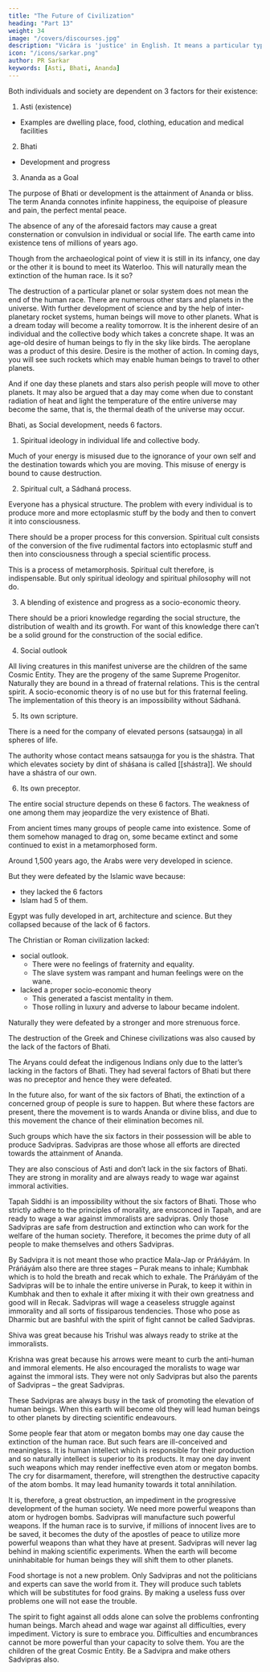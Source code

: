 ```yaml
---
title: "The Future of Civilization"
heading: "Part 13"
weight: 34
image: "/covers/discourses.jpg"
description: "Vicára is 'justice' in English. It means a particular type of mental process to ascertain the truth"
icon: "/icons/sarkar.png"
author: PR Sarkar
keywords: [Asti, Bhati, Ananda]
---
```



<!-- Modern minds are often perplexed by the fear and doubt of the extinction of the human race within a short period. People deem that civilization is passing through a very critical phase and there is no possible escape from its total annihilation. But this can’t happen. -->

Both individuals and society are dependent on 3 factors for their existence:

1. Asti (existence)
  - Examples are dwelling place, food, clothing, education and medical facilities
2. Bhati
  - Development and progress
3. Ananda as a Goal


<!-- The term Bhati means Vibhati or .  -->

<!-- The mere earthworm for instance, has existed for hundreds of millions of years, yet it does not signify existence in the true sense of the term. That is to say, there has to be Bhati, progress and development. Eating, drinking and being merry cannot represent a true life. It would be an encumbrance, a boredom.

For the all-round development of an individual or a society, a goal is needed. 

But for this determined goal the direction and purpose of development will remain confused. A bud blooms into a flower; this is what you may call its development. --> The purpose of Bhati or development is the attainment of Ananda or bliss. The term Ananda connotes infinite happiness, the equipoise of pleasure and pain, the perfect mental peace.

The absence of any of the aforesaid factors may cause a great consternation or convulsion in individual or social life. The earth came into existence tens of millions of years ago. 

Though from the archaeological point of view it is still in its infancy, one day or the other it is bound to meet its Waterloo. This will naturally mean the extinction of the human race. Is it so?

The destruction of a particular planet or solar system does not mean the end of the human race. There are numerous other stars and planets in the universe. With further development of science and by the help of inter-planetary rocket systems, human beings will move to other planets. What is a dream today will become a reality tomorrow. It is the inherent desire of an individual and the collective body which takes a concrete shape. It was an age-old desire of human beings to fly in the sky like birds. The aeroplane was a product of this desire. Desire is the mother of action. In coming days, you will see such rockets which may enable human beings to travel to other planets. 

And if one day these planets and stars also perish people will move to other planets. It may also be argued that a day may come when due to constant radiation of heat and light the temperature of the entire universe may become the same, that is, the thermal death of the universe may occur. 

<!-- In the absence of external heat the universe may cease to exist. This means that humanity will also perish. But it can’t happen. There can’t be a thermal death of the universe. The solidification of the object will result in Jadasphota. Tremendous heat will be released due to the Jadasphota or exploding apart of a particular planet, and new galaxies and stars will be formed out of it. There is therefore, no cause to fear. The earth may one day become extinct but humanity can’t cease to exist. You can rest assured of Asti. -->

Bhati, as Social development, needs 6 factors. 

1. Spiritual ideology in individual life and collective body. 

Much of your energy is misused due to the ignorance of your own self and the destination towards which you are moving. This misuse of energy is bound to cause destruction.

2. Spiritual cult, a Sádhaná process. 

Everyone has a physical structure. The problem with every individual is to produce more and more ectoplasmic stuff by the body and then to convert it into consciousness. 

There should be a proper process for this conversion. Spiritual cult consists of the conversion of the five rudimental factors into ectoplasmic stuff and then into consciousness through a special scientific process. 

This is a process of metamorphosis. Spiritual cult therefore, is indispensable. But only spiritual ideology and spiritual philosophy will not do.

3. A blending of existence and progress <!-- Asti and Bhati is --> as a socio-economic theory. 

There should be a priori knowledge regarding the social structure, the distribution of wealth and its growth. For want of this knowledge there can’t be a solid ground for the construction of the social edifice.

4. Social outlook

All living creatures in this manifest universe are the children of the same Cosmic Entity. They are the progeny of the same Supreme Progenitor. Naturally they are bound in a thread of fraternal relations. This is the central spirit. A socio-economic theory is of no use but for this fraternal feeling. The implementation of this theory is an impossibility without Sádhaná.

5. Its own scripture.

There is a need for the company of elevated persons (satsauṋga) in all spheres of life.

The authority whose contact means satsauṋga for you is the shástra. That which elevates society by dint of sháśana is called [[shástra]]. We should have a shástra of our own. 

6. Its own preceptor.

The entire social structure depends on these 6 factors. The weakness of one among them may jeopardize the very existence of Bhati.


From ancient times many groups of people came into existence. Some of them somehow managed to drag on, some became extinct and some continued to exist in a metamorphosed form. 

Around 1,500 years ago, the Arabs were very developed in science. 

But they were defeated by the Islamic wave because:
- they lacked the 6 factors
- Islam had 5 of them. 

Egypt was fully developed in art, architecture and science. But they collapsed because of the lack of 6 factors. 

<!-- It is the Egyptians who made the pyramids which needed subtle geometrical knowledge. Moreover, they were also very advanced in the sphere of civilization. Despite this, they could not prevent their defeat. Today’s Egypt is the Egyptian form of Arab civilization. The cause of the death of its older form was the lack of the aforesaid six factors. -->

The Christian or Roman civilization <!-- was also considerably higher on the ladder of development. Yet they were --> lacked:
- social outlook. 
  - There were no feelings of fraternity and equality. 
  - The slave system was rampant and human feelings were on the wane. 
- lacked a proper socio-economic theory
  - This generated a fascist mentality in them. 
  - Those rolling in luxury and adverse to labour became indolent. 

Naturally they were defeated by a stronger and more strenuous force. 

The destruction of the Greek and Chinese civilizations was also caused by the lack of the factors of Bhati. 

The Aryans could defeat the indigenous Indians only due to the latter’s lacking in the factors of Bhati. They had several factors of Bhati but there was no preceptor and hence they were defeated.

In the future also, for want of the six factors of Bhati, the extinction of a concerned group of people is sure to happen. But where these factors are present, there the movement is to wards Ananda or divine bliss, and due to this movement the chance of their elimination becomes nil. 

Such groups which have the six factors in their possession will be able to produce Sadvipras. Sadvipras are those whose all efforts are directed towards the attainment of Ananda. 

They are also conscious of Asti and don’t lack in the six factors of Bhati. They are strong in morality and are always ready to wage war against immoral activities.

Tapah Siddhi is an impossibility without the six factors of Bhati. Those who strictly adhere to the principles of morality, are ensconced in Tapah, and are ready to wage a war against immoralists are sadvipras. Only those Sadvipras are safe from destruction and extinction who can work for the welfare of the human society. Therefore, it becomes the prime duty of all people to make themselves and others Sadvipras. 

By Sadvipra it is not meant those who practice Mala-Jap or Práńáyám. In Práńáyám also there are three stages – Purak means to inhale; Kumbhak which is to hold the breath and recak which to exhale. The Práńáyám of the Sadvipras will be to inhale the entire universe in Purak, to keep it within in Kumbhak and then to exhale it after mixing it with their own greatness and good will in Recak.
Sadvipras will wage a ceaseless struggle against immorality and all sorts of fissiparous tendencies. Those who pose as Dharmic but are bashful with the spirit of fight cannot be called Sadvipras. 

Shiva was great because his Trishul was always ready to strike at the immoralists. 

Krishna was great because his arrows were meant to curb the anti-human and immoral elements. He also encouraged the moralists to wage war against the immoral ists. They were not only Sadvipras but also the parents of Sadvipras – the great Sadvipras.

These Sadvipras are always busy in the task of promoting the elevation of human beings. When this earth will become old they will lead human beings to other planets by directing scientific endeavours.

Some people fear that atom or megaton bombs may one day cause the extinction of the human race. But such fears are ill-conceived and meaningless. It is human intellect which is responsible for their production and so naturally intellect is superior to its products. It may one day invent such weapons which may render ineffective even atom or megaton bombs. The cry for disarmament, therefore, will strengthen the destructive capacity of the atom bombs. It may lead humanity towards it total annihilation. 

It is, therefore, a great obstruction, an impediment in the progressive development of the human society. We need more powerful weapons than atom or hydrogen bombs. Sadvipras will manufacture such powerful weapons. If the human race is to survive, if millions of innocent lives are to be saved, it becomes the duty of the apostles of peace to utilize more powerful weapons than what they have at present.
Sadvipras will never lag behind in making scientific experiments. When the earth will become uninhabitable for human beings they will shift them to other planets.

Food shortage is not a new problem. Only Sadvipras and not the politicians and experts can save the world from it. They will produce such tablets which will be substitutes for food grains. By making a useless fuss over problems one will not ease the trouble. 

The spirit to fight against all odds alone can solve the problems confronting human beings. March ahead and wage war against all difficulties, every impediment. Victory is sure to embrace you. Difficulties and encumbrances cannot be more powerful than your capacity to solve them. You are the children of the great Cosmic Entity. Be a Sadvipra and make others Sadvipras also.